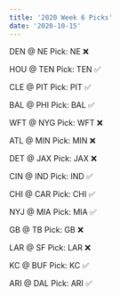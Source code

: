 ```yaml
---
title: '2020 Week 6 Picks'
date: '2020-10-15'
---
```


DEN @ NE
Pick: NE ❌

HOU @ TEN
Pick: TEN ✅

CLE @ PIT
Pick: PIT ✅

BAL @ PHI
Pick: BAL ✅

WFT @ NYG
Pick: WFT ❌

ATL @ MIN
Pick: MIN ❌

DET @ JAX
Pick: JAX ❌

CIN @ IND
Pick: IND ✅

CHI @ CAR
Pick: CHI ✅

NYJ @ MIA
Pick: MIA ✅

GB @ TB
Pick: GB ❌

LAR @ SF
Pick: LAR ❌

KC @ BUF
Pick: KC ✅

ARI @ DAL
Pick: ARI ✅
